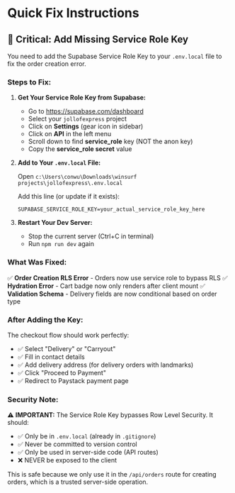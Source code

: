 # Quick Fix Instructions

## 🔴 Critical: Add Missing Service Role Key

You need to add the Supabase Service Role Key to your `.env.local` file to fix the order creation error.

### Steps to Fix:

1. **Get Your Service Role Key from Supabase:**
   - Go to https://supabase.com/dashboard
   - Select your `jollofexpress` project
   - Click on **Settings** (gear icon in sidebar)
   - Click on **API** in the left menu
   - Scroll down to find **service_role** key (NOT the anon key)
   - Copy the **service_role secret** value

2. **Add to Your `.env.local` File:**
   
   Open `c:\Users\conwu\Downloads\winsurf projects\jollofexpress\.env.local`
   
   Add this line (or update if it exists):
   ```
   SUPABASE_SERVICE_ROLE_KEY=your_actual_service_role_key_here
   ```

3. **Restart Your Dev Server:**
   - Stop the current server (Ctrl+C in terminal)
   - Run `npm run dev` again

### What Was Fixed:

✅ **Order Creation RLS Error** - Orders now use service role to bypass RLS
✅ **Hydration Error** - Cart badge now only renders after client mount
✅ **Validation Schema** - Delivery fields are now conditional based on order type

### After Adding the Key:

The checkout flow should work perfectly:
- ✅ Select "Delivery" or "Carryout"
- ✅ Fill in contact details
- ✅ Add delivery address (for delivery orders with landmarks)
- ✅ Click "Proceed to Payment"
- ✅ Redirect to Paystack payment page

### Security Note:

⚠️ **IMPORTANT:** The Service Role Key bypasses Row Level Security. It should:
- ✅ Only be in `.env.local` (already in `.gitignore`)
- ✅ Never be committed to version control
- ✅ Only be used in server-side code (API routes)
- ❌ NEVER be exposed to the client

This is safe because we only use it in the `/api/orders` route for creating orders, which is a trusted server-side operation.

